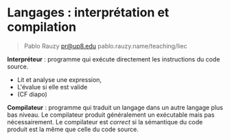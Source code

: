 # Langages : interprétation et compilation

> Pablo Rauzy pr@up8.edu pablo.rauzy.name/teaching/liec

**Interpréteur** : programme qui exécute directement les instructions du code source.
 * Lit et analyse une expression,
 * L'évalue si elle est valide
 * (CF diapo)

**Compilateur** : programme qui traduit un langage dans un autre langage plus bas niveau.
Le compilateur produit généralement un exécutable mais pas nécessairement. 
Le compilateur est *correct* si la sémantique du code produit est la même que celle du code source.
<!--stackedit_data:
eyJoaXN0b3J5IjpbLTE3MTM1NzYyNTYsMTA4NzczNzI3NiwtMT
UyODIyOTQ0NSwtMjA4ODc0NjYxMl19
-->